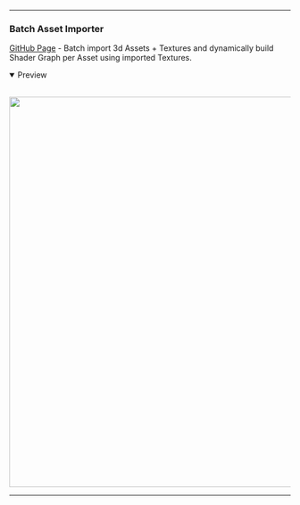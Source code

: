  ---
 ### Batch Asset Importer

[GitHub Page](https://github.com/BlakeXYZ/Blender-Tools/tree/main/_batch_asset_importer#readme) - Batch import 3d Assets + Textures and dynamically build Shader Graph per Asset using imported Textures.

<details open>
<summary>Preview</summary>
<br>

<p align="center">
<img src="https://github.com/BlakeXYZ/Blender-Tools/assets/37947050/48273626-04d4-4c46-9808-983f02efa1d3" width="700">
</p>
</details>

---
